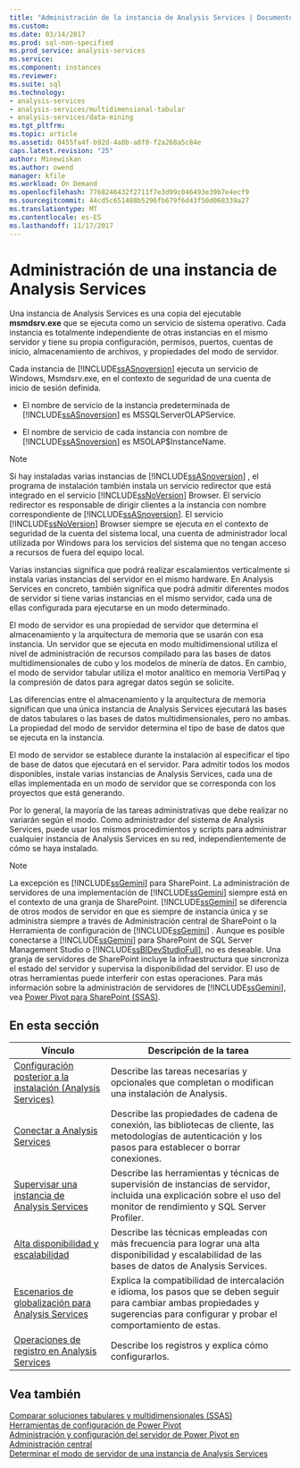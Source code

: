 ```yaml
---
title: "Administración de la instancia de Analysis Services | Documentos de Microsoft"
ms.custom: 
ms.date: 03/14/2017
ms.prod: sql-non-specified
ms.prod_service: analysis-services
ms.service: 
ms.component: instances
ms.reviewer: 
ms.suite: sql
ms.technology:
- analysis-services
- analysis-services/multidimensional-tabular
- analysis-services/data-mining
ms.tgt_pltfrm: 
ms.topic: article
ms.assetid: 0455fa4f-b92d-4a8b-a8f0-f2a268a5c84e
caps.latest.revision: "25"
author: Minewiskan
ms.author: owend
manager: kfile
ms.workload: On Demand
ms.openlocfilehash: 7768246432f2711f7e3d99c046493e39b7e4ecf9
ms.sourcegitcommit: 44cd5c651488b5296fb679f6d43f50d068339a27
ms.translationtype: MT
ms.contentlocale: es-ES
ms.lasthandoff: 11/17/2017
---
```

# <a name="analysis-services-instance-management"></a>Administración de una instancia de Analysis Services
  Una instancia de Analysis Services es una copia del ejecutable **msmdsrv.exe** que se ejecuta como un servicio de sistema operativo. Cada instancia es totalmente independiente de otras instancias en el mismo servidor y tiene su propia configuración, permisos, puertos, cuentas de inicio, almacenamiento de archivos, y propiedades del modo de servidor.  
  
 Cada instancia de [!INCLUDE[ssASnoversion](../../includes/ssasnoversion-md.md)] ejecuta un servicio de Windows, Msmdsrv.exe, en el contexto de seguridad de una cuenta de inicio de sesión definida.  
  
-   El nombre de servicio de la instancia predeterminada de [!INCLUDE[ssASnoversion](../../includes/ssasnoversion-md.md)] es MSSQLServerOLAPService.  
  
-   El nombre de servicio de cada instancia con nombre de [!INCLUDE[ssASnoversion](../../includes/ssasnoversion-md.md)] es MSOLAP$InstanceName.  
  
> [!NOTE]  
>  Si hay instaladas varias instancias de [!INCLUDE[ssASnoversion](../../includes/ssasnoversion-md.md)] , el programa de instalación también instala un servicio redirector que está integrado en el servicio [!INCLUDE[ssNoVersion](../../includes/ssnoversion-md.md)] Browser. El servicio redirector es responsable de dirigir clientes a la instancia con nombre correspondiente de [!INCLUDE[ssASnoversion](../../includes/ssasnoversion-md.md)]. El servicio [!INCLUDE[ssNoVersion](../../includes/ssnoversion-md.md)] Browser siempre se ejecuta en el contexto de seguridad de la cuenta del sistema local, una cuenta de administrador local utilizada por Windows para los servicios del sistema que no tengan acceso a recursos de fuera del equipo local.  
  
 Varias instancias significa que podrá realizar escalamientos verticalmente si instala varias instancias del servidor en el mismo hardware. En Analysis Services en concreto, también significa que podrá admitir diferentes modos de servidor si tiene varias instancias en el mismo servidor, cada una de ellas configurada para ejecutarse en un modo determinado.  
  
 El modo de servidor es una propiedad de servidor que determina el almacenamiento y la arquitectura de memoria que se usarán con esa instancia. Un servidor que se ejecuta en modo multidimensional utiliza el nivel de administración de recursos compilado para las bases de datos multidimensionales de cubo y los modelos de minería de datos. En cambio, el modo de servidor tabular utiliza el motor analítico en memoria VertiPaq y la compresión de datos para agregar datos según se solicite.  
  
 Las diferencias entre el almacenamiento y la arquitectura de memoria significan que una única instancia de Analysis Services ejecutará las bases de datos tabulares o las bases de datos multidimensionales, pero no ambas. La propiedad del modo de servidor determina el tipo de base de datos que se ejecuta en la instancia.  
  
 El modo de servidor se establece durante la instalación al especificar el tipo de base de datos que ejecutará en el servidor. Para admitir todos los modos disponibles, instale varias instancias de Analysis Services, cada una de ellas implementada en un modo de servidor que se corresponda con los proyectos que está generando.  
  
 Por lo general, la mayoría de las tareas administrativas que debe realizar no variarán según el modo. Como administrador del sistema de Analysis Services, puede usar los mismos procedimientos y scripts para administrar cualquier instancia de Analysis Services en su red, independientemente de cómo se haya instalado.  
  
> [!NOTE]  
>  La excepción es [!INCLUDE[ssGemini](../../includes/ssgemini-md.md)] para SharePoint. La administración de servidores de una implementación de [!INCLUDE[ssGemini](../../includes/ssgemini-md.md)] siempre está en el contexto de una granja de SharePoint. [!INCLUDE[ssGemini](../../includes/ssgemini-md.md)] se diferencia de otros modos de servidor en que es siempre de instancia única y se administra siempre a través de Administración central de SharePoint o la Herramienta de configuración de [!INCLUDE[ssGemini](../../includes/ssgemini-md.md)] . Aunque es posible conectarse a [!INCLUDE[ssGemini](../../includes/ssgemini-md.md)] para SharePoint de SQL Server Management Studio o [!INCLUDE[ssBIDevStudioFull](../../includes/ssbidevstudiofull-md.md)], no es deseable. Una granja de servidores de SharePoint incluye la infraestructura que sincroniza el estado del servidor y supervisa la disponibilidad del servidor. El uso de otras herramientas puede interferir con estas operaciones. Para más información sobre la administración de servidores de [!INCLUDE[ssGemini](../../includes/ssgemini-md.md)], vea [Power Pivot para SharePoint &#40;SSAS&#41;](../../analysis-services/power-pivot-sharepoint/power-pivot-for-sharepoint-ssas.md).  
  
## <a name="in-this-section"></a>En esta sección  
  
|Vínculo|Descripción de la tarea|  
|----------|----------------------|  
|[Configuración posterior a la instalación &#40;Analysis Services&#41;](../../analysis-services/instances/post-install-configuration-analysis-services.md)|Describe las tareas necesarias y opcionales que completan o modifican una instalación de Analysis.|  
|[Conectar a Analysis Services](../../analysis-services/instances/connect-to-analysis-services.md)|Describe las propiedades de cadena de conexión, las bibliotecas de cliente, las metodologías de autenticación y los pasos para establecer o borrar conexiones.|  
|[Supervisar una instancia de Analysis Services](../../analysis-services/instances/monitor-an-analysis-services-instance.md)|Describe las herramientas y técnicas de supervisión de instancias de servidor, incluida una explicación sobre el uso del monitor de rendimiento y SQL Server Profiler.|  
|[Alta disponibilidad y escalabilidad](../../analysis-services/instances/high-availability-and-scalability-in-analysis-services.md)|Describe las técnicas empleadas con más frecuencia para lograr una alta disponibilidad y escalabilidad de las bases de datos de Analysis Services. |  
|[Escenarios de globalización para Analysis Services](../../analysis-services/globalization-scenarios-for-analysis-services.md)|Explica la compatibilidad de intercalación e idioma, los pasos que se deben seguir para cambiar ambas propiedades y sugerencias para configurar y probar el comportamiento de estas.|  
|[Operaciones de registro en Analysis Services](../../analysis-services/instances/log-operations-in-analysis-services.md)|Describe los registros y explica cómo configurarlos.|  
  
  
## <a name="see-also"></a>Vea también  
 [Comparar soluciones tabulares y multidimensionales &#40;SSAS&#41;](../../analysis-services/comparing-tabular-and-multidimensional-solutions-ssas.md)   
 [Herramientas de configuración de Power Pivot](../../analysis-services/power-pivot-sharepoint/power-pivot-configuration-tools.md)   
 [Administración y configuración del servidor de Power Pivot en Administración central](../../analysis-services/power-pivot-sharepoint/power-pivot-server-administration-and-configuration-in-central-administration.md)   
 [Determinar el modo de servidor de una instancia de Analysis Services](../../analysis-services/instances/determine-the-server-mode-of-an-analysis-services-instance.md)  
  
  

